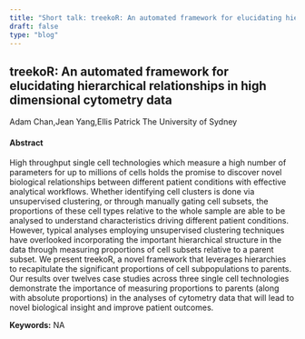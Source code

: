 ```yaml
---
title: "Short talk: treekoR: An automated framework for elucidating hierarchical relationships in high dimensional cytometry data"
draft: false
type: "blog"
---
```


## treekoR: An automated framework for elucidating hierarchical relationships in high dimensional cytometry data
Adam Chan,Jean Yang,Ellis Patrick
The University of Sydney
#### Abstract

High throughput single cell technologies which measure a high number of parameters for up to millions of cells holds the promise to discover novel biological relationships between different patient conditions with effective analytical workflows. Whether identifying cell clusters is done via unsupervised clustering, or through manually gating cell subsets, the proportions of these cell types relative to the whole sample are able to be analysed to understand characteristics driving different patient conditions. However, typical analyses employing unsupervised clustering techniques have overlooked incorporating the important hierarchical structure in the data through measuring proportions of cell subsets relative to a parent subset. We present treekoR, a novel framework that leverages hierarchies to recapitulate the significant proportions of cell subpopulations to parents. Our results over twelves case studies across three single cell technologies demonstrate the importance of measuring proportions to parents (along with absolute proportions) in the analyses of cytometry data that will lead to novel biological insight and improve patient outcomes.

**Keywords:** NA
